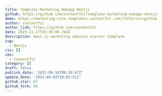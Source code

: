```yaml
---
title: Template Marketing Webapp Nextjs
github: https://github.com/contentful/template-marketing-webapp-nextjs
demo: https://marketing-site.templates.contentful.com/?referrer=github
author: contentful
author_link: https://github.com/contentful
date: 2023-11-27T03:34:06.744Z
description: Next.js marketing website starter template
ssg:
  - Nextjs
css: []
cms:
  - Contentful
category: []
draft: false
publish_date: '2022-09-14T09:29:47Z'
update_date: '2024-04-03T10:02:51Z'
github_star: 67
github_fork: 58
---
```

